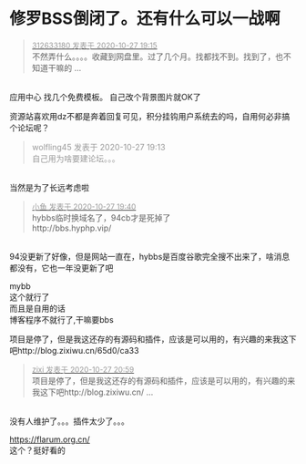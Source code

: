 # 修罗BSS倒闭了。还有什么可以一战啊


<div class="quote"><blockquote><font size="2"><a href="https://www.hostloc.com/forum.php?mod=redirect&amp;goto=findpost&amp;pid=9360664&amp;ptid=759105" target="_blank"><font color="#999999">312633180 发表于 2020-10-27 19:15</font></a></font><br />
不然弄什么。。。。收藏到网盘里。过了几个月。找都找不到。找到了，也不知道干嘛的 ...</blockquote></div><br />
应用中心 找几个免费模板。 自己改个背景图片就OK了

资源站喜欢用dz不都是奔着回复可见，积分挂钩用户系统去的吗，自用何必非搞个论坛呢？

<div class="quote"><blockquote><font color="#999999">wolfling45 发表于 2020-10-27 19:13</font><br />
<font color="#999999">自己用为啥要建论坛。。。</font></blockquote></div><br />
当然是为了长远考虑啦

<div class="quote"><blockquote><font size="2"><a href="https://www.hostloc.com/forum.php?mod=redirect&amp;goto=findpost&amp;pid=9360800&amp;ptid=759105" target="_blank"><font color="#999999">小鱼 发表于 2020-10-27 19:40</font></a></font><br />
hybbs临时换域名了，94cb才是死掉了<br />
http://bbs.hyphp.vip/</blockquote></div><br />
94没更新了好像，但是网站一直在，hybbs是百度谷歌完全搜不出来了，啥消息都没有，它也一年没更新了吧

mybb<br />
这个就行了<br />
而且是自用的话<br />
博客程序不就行了,干嘛要bbs

<img src="static/image/smiley/default/lol.gif" smilieid="12" border="0" alt="" />项目是停了，但是我这还存的有源码和插件，应该是可以用的，有兴趣的来我这下吧http://blog.zixiwu.cn/65d0/ca33

<div class="quote"><blockquote><font size="2"><a href="https://www.hostloc.com/forum.php?mod=redirect&amp;goto=findpost&amp;pid=9361207&amp;ptid=759105" target="_blank"><font color="#999999">zixi 发表于 2020-10-27 20:59</font></a></font><br />
项目是停了，但是我这还存的有源码和插件，应该是可以用的，有兴趣的来我这下吧http://blog.zixiwu.cn/ ...</blockquote></div><br />
没有人维护了。。。插件太少了。。。

https://flarum.org.cn/<br />
这个？挺好看的<img id="aimg_j55E5" onclick="zoom(this, this.src, 0, 0, 0)" class="zoom" src="https://cdn.jsdelivr.net/gh/hishis/forum-master/public/images/patch.gif" onmouseover="img_onmouseoverfunc(this)" onload="thumbImg(this)" border="0" alt="" />
